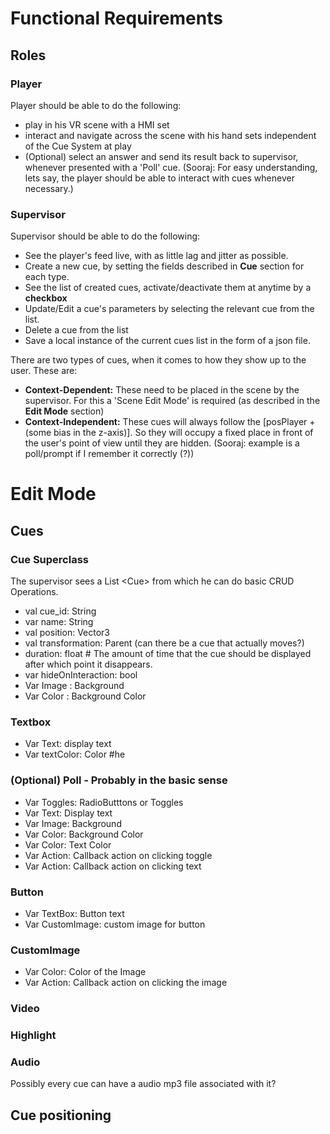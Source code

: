 # Functional Requirements

## Roles

### Player

Player should be able to do the following:

- play in his VR scene with a HMI set
- interact and navigate across the scene with his hand sets independent of the Cue System at play
- (Optional) select an answer and send its result back to supervisor, whenever presented with a 'Poll' cue. (Sooraj: For easy understanding, lets say, the player should be able to interact with cues whenever necessary.)

### Supervisor

Supervisor should be able to do the following:

- See the player's feed live, with as little lag and jitter as possible.
- Create a new cue, by setting the fields described in **Cue** section for each type.
- See the list of created cues, activate/deactivate them at anytime by a **checkbox**
- Update/Edit a cue's parameters by selecting the relevant cue from the list.
- Delete a cue from the list
- Save a local instance of the current cues list in the form of a json file.

There are two types of cues, when it comes to how they show up to the user. These are:

- **Context-Dependent:** These need to be placed in the scene by the supervisor. For this a 'Scene Edit Mode' is required (as described in the **Edit Mode** section)
- **Context-Independent:** These cues will always follow the  [posPlayer + (some bias in the z-axis)]. So they will occupy a fixed place in front of the user's point of view until they are hidden. (Sooraj: example is a poll/prompt if I remember it correctly (?))


# Edit Mode


## Cues

### Cue Superclass

The supervisor sees a List \<Cue> from which he can do basic CRUD Operations.

- val cue_id: String
- var name: String
- val position: Vector3
- val transformation: Parent (can there be a cue that actually moves?)
- duration: float # The amount of time that the cue should be displayed after which point it disappears.
- var hideOnInteraction: bool
- Var Image : Background
- Var Color : Background Color

### Textbox

* Var Text: display text
* Var textColor: Color #he

### (Optional) Poll - Probably in the basic sense

- Var Toggles: RadioButttons or Toggles
- Var Text: Display text
- Var Image: Background
- Var Color: Background Color
- Var Color: Text Color
- Var Action: Callback action on clicking toggle
- Var Action: Callback action on clicking text

### Button

* Var TextBox: Button text
* Var CustomImage: custom image for button

### CustomImage

* Var Color: Color of the Image
* Var Action: Callback action on clicking the image

### Video


### Highlight

### Audio

Possibly every cue can have a audio mp3 file associated with it?

## Cue positioning 

